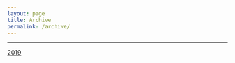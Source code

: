 ```yaml
---
layout: page
title: Archive
permalink: /archive/
---
```

---
[2019]({{site.baseurl}}/../archive/2019/)